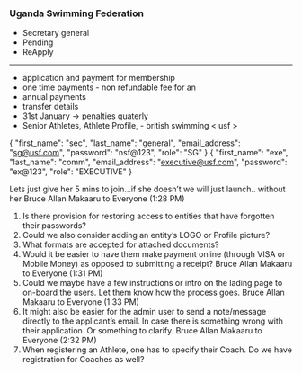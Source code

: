 ### Uganda Swimming Federation
 - Secretary general
 - Pending
 - ReApply
 ----------------------

 - application and payment for membership
 - one time payments - non refundable fee for an
 - annual payments 
 - transfer details
 - 31st January -> penalties quaterly
 - Senior Athletes, Athlete Profile, - british swimming < usf >


{
    "first_name": "sec",
    "last_name": "general",
    "email_address": "sg@usf.com",
    "password": "nsf@123",
    "role": "SG"
}
{
    "first_name": "exe",
    "last_name": "comm",
    "email_address": "executive@usf.com",
    "password": "ex@123",
    "role": "EXECUTIVE"
}


Lets just give her 5 mins to join…if she doesn’t we will just launch.. without her
Bruce Allan Makaaru to Everyone (1:28 PM)
1. Is there provision for restoring access to entities that have forgotten their passwords?
2. Could we also consider adding an entity’s LOGO or Profile picture?
3. What formats are accepted for attached documents?
4. Would it be easier to have them make payment online (through VISA or Mobile Money) as opposed to submitting a receipt?
Bruce Allan Makaaru to Everyone (1:31 PM)
5. Could we maybe have a few instructions or intro on the lading page to on-board the users. Let them know how the process goes.
Bruce Allan Makaaru to Everyone (1:33 PM)
6. It might also be easier for the admin user to send a note/message directly to the applicant’s email. In case there is something wrong with their application. Or something to clarify.
Bruce Allan Makaaru to Everyone (2:32 PM)
7. When registering an Athlete, one has to specify their Coach. Do we have registration for Coaches as well?